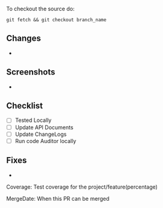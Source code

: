 To checkout the source do:
```
git fetch && git checkout branch_name
```

## Changes
-

## Screenshots
-

## Checklist
 - [ ] Tested Locally
 - [ ] Update API Documents
 - [ ] Update ChangeLogs
 - [ ] Run code Auditor locally

## Fixes
-

Coverage: Test coverage for the project/feature(percentage)

MergeDate: When this PR can be merged